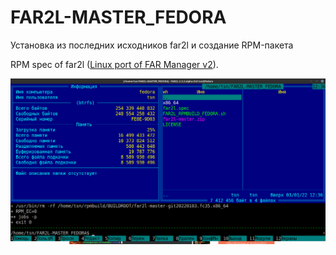 # FAR2L-MASTER_FEDORA

Установка из последних исходников far2l и создание RPM-пакета

RPM spec of far2l ([Linux port of FAR Manager v2](https://github.com/elfmz/far2l)).

![srcreenshot](screenshot.png)
